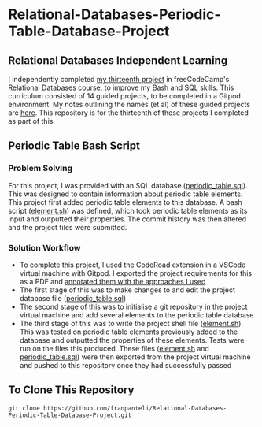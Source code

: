 # Relational-Databases-Periodic-Table-Database-Project
## Relational Databases Independent Learning
I independently completed [my thirteenth project](https://www.freecodecamp.org/learn/relational-database/build-a-periodic-table-database-project/build-a-periodic-table-database) in freeCodeCamp's [Relational Databases course](https://www.freecodecamp.org/learn/relational-database/), to improve my Bash and SQL skills. This curriculum consisted of 14 guided projects, to be completed in a Gitpod environment. My notes outlining the names (et al) of these guided projects are [here](https://github.com/franpanteli/13--Relational-Databases-Periodic-Table-Database-Project/blob/main/0%20relational-databases-course-overview.txt). This repository is for the thirteenth of these projects I completed as part of this.

## Periodic Table Bash Script
### Problem Solving
For this project, I was provided with an SQL database ([periodic_table.sql](https://github.com/franpanteli/Relational-Databases-Periodic-Table-Database-Project/blob/main/periodic_table.sql)). This was designed to contain information about periodic table elements. This project first added periodic table elements to this database. A bash script ([element.sh](https://github.com/franpanteli/Relational-Databases-Periodic-Table-Database-Project/blob/main/element.sh)) was defined, which took periodic table elements as its input and outputted their properties. The commit history was then altered and the project files were submitted. 

### Solution Workflow 
- To complete this project, I used the CodeRoad extension in a VSCode virtual machine with Gitpod. I exported the project requirements for this as a PDF and [annotated them with the approaches I used](https://github.com/franpanteli/Relational-Databases-Periodic-Table-Database-Project/blob/main/Task%20Challenge%20Notes.pdf)
- The first stage of this was to make changes to and edit the project database file ([periodic_table.sql](https://github.com/franpanteli/Relational-Databases-Periodic-Table-Database-Project/blob/main/periodic_table.sql))
- The second stage of this was to initialise a git repository in the project virtual machine and add several elements to the periodic table database
- The third stage of this was to write the project shell file ([element.sh](https://github.com/franpanteli/Relational-Databases-Periodic-Table-Database-Project/blob/main/element.sh)). This was tested on periodic table elements previously added to the database and outputted the properties of these elements. Tests were run on the files this produced. These files ([element.sh](https://github.com/franpanteli/Relational-Databases-Periodic-Table-Database-Project/blob/main/element.sh) and [periodic_table.sql](https://github.com/franpanteli/Relational-Databases-Periodic-Table-Database-Project/blob/main/periodic_table.sql)) were then exported from the project virtual machine and pushed to this repository once they had successfully passed   

## To Clone This Repository
```
git clone https://github.com/franpanteli/Relational-Databases-Periodic-Table-Database-Project.git
```
